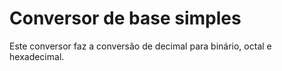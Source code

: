 # Conversor de base simples

Este conversor faz a conversão de decimal para binário, octal e hexadecimal.
